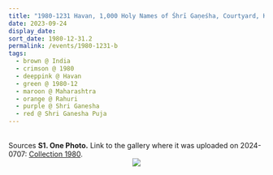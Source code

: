 ```yaml
---
title: "1980-1231 Havan, 1,000 Holy Names of Śhrī Gaṇeśha, Courtyard, House of Madhukar Bhikobā Dhumāḷ, near Railway Station, Rāhurī, Maharashtra, India"
date: 2023-09-24
display_date: 
sort_date: 1980-12-31.2
permalink: /events/1980-1231-b
tags:
  - brown @ India
  - crimson @ 1980
  - deeppink @ Havan
  - green @ 1980-12
  - maroon @ Maharashtra
  - orange @ Rahuri
  - purple @ Shri Ganesha
  - red @ Shri Ganesha Puja  
---
```


<br>

<wave-list>
  <list-title color="DarkSeaGreen" width="40">Sources</list-title>
  <list-item color="BlanchedAlmond"  width="280"><b>S1. One Photo.</b> Link to the gallery where it was uploaded on 2024-0707: <a href="https://eternalmoments.smugmug.com/Collections/Mahipalsingh-Jaisingh-Raul-Collection/1980">Collection 1980</a>.</list-item>
</wave-list>

<div style="text-align: center"><img src="https://pub-bcc3cbe9b1e94ba1ac28915f7a3900fa.r2.dev/1980-1231_Havan_1000_Holy_Names_of_Shri_Ganesha_Courtyard_House_of_Madhukar_Bhikoba_Dhumal_near_Railway_Station_Rahuri_Maharashtra_India_01_(from_tif)_(Mahipalsingh_Jaisingh_Raul_Collection_scanned_by_Ankit_Khare).jpg" /></div>